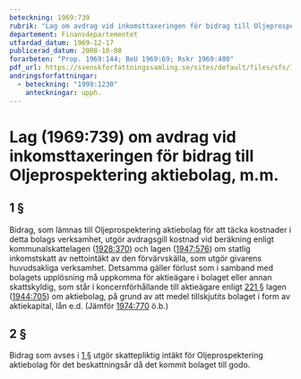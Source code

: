 ```yaml
---
beteckning: 1969:739
rubrik: "Lag om avdrag vid inkomsttaxeringen för bidrag till Oljeprospektering aktiebolag, m.m."
departement: Finansdepartementet
utfardad_datum: 1969-12-17
publicerad_datum: 2008-10-08
forarbeten: "Prop. 1969:144; BeU 1969:69; Rskr 1969:400"
pdf_url: https://svenskforfattningssamling.se/sites/default/files/sfs/1969-12/SFS1969-739.pdf
andringsforfattningar:
  - beteckning: "1999:1230"
    anteckningar: upph.
---
```


# Lag (1969:739) om avdrag vid inkomsttaxeringen för bidrag till Oljeprospektering aktiebolag, m.m.

## 1 §

Bidrag, som lämnas till Oljeprospektering aktiebolag för att täcka kostnader i detta bolags verksamhet, utgör avdragsgill kostnad vid beräkning enligt kommunalskattelagen ([1928:370](https://selex.se/eli/sfs/1928/370)) och lagen ([1947:576](https://selex.se/eli/sfs/1947/576)) om statlig inkomstskatt av nettointäkt av den förvärvskälla, som utgör givarens huvudsakliga verksamhet. Detsamma gäller förlust som i samband med bolagets upplösning må uppkomma för aktieägare i bolaget eller annan skattskyldig, som står i koncernförhållande till aktieägare enligt [221 §](#221) lagen ([1944:705](https://selex.se/eli/sfs/1944/705)) om aktiebolag, på grund av att medel tillskjutits bolaget i form av aktiekapital, lån e.d. (Jämför [1974:770](https://selex.se/eli/sfs/1974/770) ö.b.)

## 2 §

Bidrag som avses i [1 §](#1) utgör skattepliktig intäkt för Oljeprospektering aktiebolag för det beskattningsår då det kommit bolaget till godo.